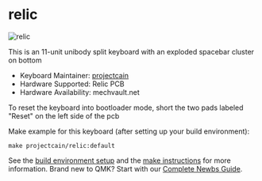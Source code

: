 # relic

![relic](https://i.imgur.com/oqveJc2.jpg)

This is an 11-unit unibody split keyboard with an exploded spacebar cluster on bottom

* Keyboard Maintainer: [projectcain](https://github.com/yourusername)
* Hardware Supported: Relic PCB
* Hardware Availability: mechvault.net

To reset the keyboard into bootloader mode, short the two pads labeled "Reset" on the left side of the pcb

Make example for this keyboard (after setting up your build environment):

    make projectcain/relic:default

See the [build environment setup](https://docs.qmk.fm/#/getting_started_build_tools) and the [make instructions](https://docs.qmk.fm/#/getting_started_make_guide) for more information. Brand new to QMK? Start with our [Complete Newbs Guide](https://docs.qmk.fm/#/newbs).
